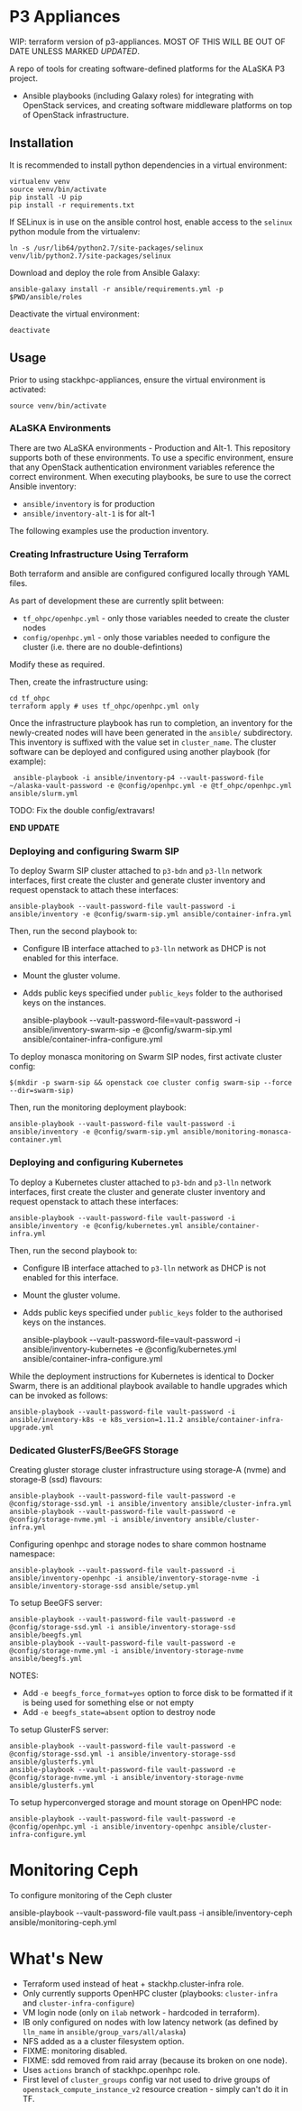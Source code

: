 P3 Appliances
=============

WIP: terraform version of p3-appliances. MOST OF THIS WILL BE OUT OF DATE UNLESS MARKED *UPDATED*.

A repo of tools for creating software-defined platforms for the ALaSKA P3 project.


- Ansible playbooks (including Galaxy roles) for integrating with OpenStack services, and creating 
  software middleware platforms on top of OpenStack infrastructure.

## Installation

It is recommended to install python dependencies in a virtual environment:

    virtualenv venv
    source venv/bin/activate
    pip install -U pip
    pip install -r requirements.txt

If SELinux is in use on the ansible control host, enable access to the
`selinux` python module from the virtualenv:

    ln -s /usr/lib64/python2.7/site-packages/selinux venv/lib/python2.7/site-packages/selinux

Download and deploy the role from Ansible Galaxy:

    ansible-galaxy install -r ansible/requirements.yml -p $PWD/ansible/roles

Deactivate the virtual environment:

    deactivate

## Usage

Prior to using stackhpc-appliances, ensure the virtual environment is activated:

    source venv/bin/activate

### ALaSKA Environments

There are two ALaSKA environments - Production and Alt-1. This repository
supports both of these environments. To use a specific environment, ensure that
any OpenStack authentication environment variables reference the correct
environment. When executing playbooks, be sure to use the correct Ansible
inventory:

* `ansible/inventory` is for production
* `ansible/inventory-alt-1` is for alt-1

The following examples use the production inventory.

### Creating Infrastructure Using Terraform

Both terraform and ansible are configured configured locally through YAML files.

As part of development these are currently split between:
- `tf_ohpc/openhpc.yml` - only those variables needed to create the cluster nodes
- `config/openhpc.yml` - only those variables needed to configure the cluster
(i.e. there are no double-defintions)

Modify these as required.

Then, create the infrastructure using: 

    cd tf_ohpc
    terraform apply # uses tf_ohpc/openhpc.yml only

Once the infrastructure playbook has run to completion, an inventory
for the newly-created nodes will have been generated in the `ansible/`
subdirectory.  This inventory is suffixed with the value set in
`cluster_name`.  The cluster software can be deployed and configured
using another playbook (for example):

     ansible-playbook -i ansible/inventory-p4 --vault-password-file ~/alaska-vault-password -e @config/openhpc.yml -e @tf_ohpc/openhpc.yml ansible/slurm.yml

TODO: Fix the double config/extravars!

**END UPDATE**

### Deploying and configuring Swarm SIP

To deploy Swarm SIP cluster attached to `p3-bdn` and `p3-lln` network
interfaces, first create the cluster and generate cluster inventory and request
openstack to attach these interfaces:

    ansible-playbook --vault-password-file vault-password -i ansible/inventory -e @config/swarm-sip.yml ansible/container-infra.yml

Then, run the second playbook to:
- Configure IB interface attached to `p3-lln` network as DHCP is not enabled
  for this interface.
- Mount the gluster volume.
- Adds public keys specified under `public_keys` folder to the authorised keys
  on the instances.

    ansible-playbook --vault-password-file=vault-password -i ansible/inventory-swarm-sip -e @config/swarm-sip.yml ansible/container-infra-configure.yml

To deploy monasca monitoring on Swarm SIP nodes, first activate cluster config:

    $(mkdir -p swarm-sip && openstack coe cluster config swarm-sip --force --dir=swarm-sip)

Then, run the monitoring deployment playbook:

    ansible-playbook --vault-password-file vault-password -i ansible/inventory -e @config/swarm-sip.yml ansible/monitoring-monasca-container.yml

### Deploying and configuring Kubernetes

To deploy a Kubernetes cluster attached to `p3-bdn` and `p3-lln` network
interfaces, first create the cluster and generate cluster inventory and request
openstack to attach these interfaces:

    ansible-playbook --vault-password-file vault-password -i ansible/inventory -e @config/kubernetes.yml ansible/container-infra.yml

Then, run the second playbook to:
- Configure IB interface attached to `p3-lln` network as DHCP is not enabled
  for this interface.
- Mount the gluster volume.
- Adds public keys specified under `public_keys` folder to the authorised keys
  on the instances.

    ansible-playbook --vault-password-file=vault-password -i ansible/inventory-kubernetes -e @config/kubernetes.yml ansible/container-infra-configure.yml

While the deployment instructions for Kubernetes is identical to Docker Swarm,
there is an additional playbook available to handle upgrades which can be
invoked as follows:

    ansible-playbook --vault-password-file vault-password -i ansible/inventory-k8s -e k8s_version=1.11.2 ansible/container-infra-upgrade.yml

### Dedicated GlusterFS/BeeGFS Storage

Creating gluster storage cluster infrastructure using storage-A (nvme) and storage-B (ssd) flavours:

    ansible-playbook --vault-password-file vault-password -e @config/storage-ssd.yml -i ansible/inventory ansible/cluster-infra.yml
    ansible-playbook --vault-password-file vault-password -e @config/storage-nvme.yml -i ansible/inventory ansible/cluster-infra.yml

Configuring openhpc and storage nodes to share common hostname namespace:

    ansible-playbook --vault-password-file vault-password -i ansible/inventory-openhpc -i ansible/inventory-storage-nvme -i ansible/inventory-storage-ssd ansible/setup.yml

To setup BeeGFS server:

    ansible-playbook --vault-password-file vault-password -e @config/storage-ssd.yml -i ansible/inventory-storage-ssd ansible/beegfs.yml
    ansible-playbook --vault-password-file vault-password -e @config/storage-nvme.yml -i ansible/inventory-storage-nvme ansible/beegfs.yml

NOTES:
- Add `-e beegfs_force_format=yes` option to force disk to be formatted if it is being used for something else or not empty
- Add `-e beegfs_state=absent` option to destroy node

To setup GlusterFS server:

    ansible-playbook --vault-password-file vault-password -e @config/storage-ssd.yml -i ansible/inventory-storage-ssd ansible/glusterfs.yml
    ansible-playbook --vault-password-file vault-password -e @config/storage-nvme.yml -i ansible/inventory-storage-nvme ansible/glusterfs.yml

To setup hyperconverged storage and mount storage on OpenHPC node:

    ansible-playbook --vault-password-file vault-password -e @config/openhpc.yml -i ansible/inventory-openhpc ansible/cluster-infra-configure.yml

# Monitoring Ceph

To configure monitoring of the Ceph cluster

ansible-playbook --vault-password-file vault.pass -i ansible/inventory-ceph ansible/monitoring-ceph.yml


# What's New

- Terraform used instead of heat + stackhp.cluster-infra role.
- Only currently supports OpenHPC cluster (playbooks: `cluster-infra` and `cluster-infra-configure`)
- VM login node (only on `ilab` network - hardcoded in terraform).
- IB only configured on nodes with low latency network (as defined by `lln_name` in `ansible/group_vars/all/alaska`)
- NFS added as a a cluster filesystem option.
- FIXME: monitoring disabled.
- FIXME: sdd removed from raid array (because its broken on one node).
- Uses `actions` branch of stackhpc.openhpc role.
- First level of `cluster_groups` config var not used to drive groups of `openstack_compute_instance_v2` resource creation - simply can't do it in TF.

